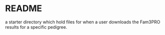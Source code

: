 # README
a starter directory which hold files for when a user downloads the Fam3PRO results for a specific pedigree.
